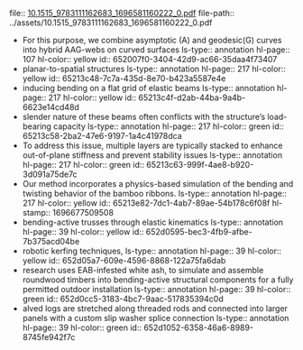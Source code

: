 file:: [10.1515_9783111162683_1696581160222_0.pdf](../assets/10.1515_9783111162683_1696581160222_0.pdf)
file-path:: ../assets/10.1515_9783111162683_1696581160222_0.pdf

- For this purpose, we combine asymptotic (A) and geodesic(G) curves into hybrid AAG-webs on curved surfaces
  ls-type:: annotation
  hl-page:: 107
  hl-color:: yellow
  id:: 652007f0-3404-42d9-ac66-35daa4f73407
- planar-to-spatial structures
  ls-type:: annotation
  hl-page:: 217
  hl-color:: yellow
  id:: 65213c48-7c7a-435d-8e70-b423a5587e4e
- inducing bending on a flat grid of elastic beams
  ls-type:: annotation
  hl-page:: 217
  hl-color:: yellow
  id:: 65213c4f-d2ab-44ba-9a4b-6623e14cd48d
- slender nature of these beams often conflicts with the structure’s load-bearing capacity
  ls-type:: annotation
  hl-page:: 217
  hl-color:: green
  id:: 65213c58-2ba2-47e6-9197-1a4c41978dca
- To address this issue, multiple layers are typically stacked to enhance out-of-plane stiffness and prevent stability issues
  ls-type:: annotation
  hl-page:: 217
  hl-color:: green
  id:: 65213c63-999f-4ae8-b920-3d091a75de7c
- Our method incorporates a physics-based simulation of the bending and twisting behavior of the bamboo ribbons.
  ls-type:: annotation
  hl-page:: 217
  hl-color:: yellow
  id:: 65213e82-7dc1-4ab7-89ae-54b178c6f08f
  hl-stamp:: 1696677509508
- bending-active trusses through elastic kinematics
  ls-type:: annotation
  hl-page:: 39
  hl-color:: yellow
  id:: 652d0595-bec3-4fb9-afbe-7b375acd04be
- robotic kerfing techniques,
  ls-type:: annotation
  hl-page:: 39
  hl-color:: yellow
  id:: 652d05a7-609e-4596-8868-122a75fa6dab
- research uses EAB-infested white ash, to simulate and assemble roundwood timbers into bending-active structural components for a fully permitted outdoor installation
  ls-type:: annotation
  hl-page:: 39
  hl-color:: green
  id:: 652d0cc5-3183-4bc7-9aac-517835394c0d
- alved logs are stretched along threaded rods and connected into larger panels with a custom slip washer splice connection
  ls-type:: annotation
  hl-page:: 39
  hl-color:: green
  id:: 652d1052-6358-46a6-8989-8745fe942f7c